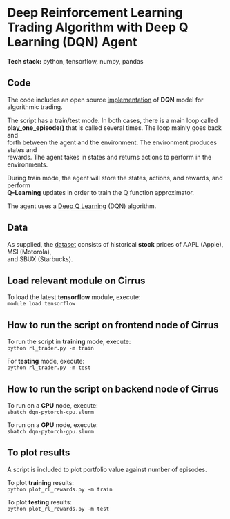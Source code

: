 # Deep Reinforcement Learning Trading Algorithm with Deep Q Learning (DQN) Agent  
**Tech stack:** python, tensorflow, numpy, pandas  


## Code 
The code includes an open source [implementation](https://github.com/lazyprogrammer/machine_learning_examples/tree/master/tf2.0) of **DQN** model for algorithmic trading.  

The script has a train/test mode. In both cases, there is a main loop called    
**play_one_episode()** that is called several times. The loop mainly goes back and  
forth between the agent and the environment. The environment produces states and    
rewards. The agent takes in states and returns actions to perform in the environments.  

During train mode, the agent will store the states, actions, and rewards, and perform  
**Q-Learning** updates in order to train the Q function approximator.  

The agent uses a [Deep Q Learning](https://arxiv.org/pdf/1312.5602.pdf) (DQN) algorithm.  



## Data  
As supplied, the [dataset](https://git.ecdf.ed.ac.uk/msc-22-23/s2134758/-/blob/main/feasibility/models/dqn-tensorflow/aapl_msi_sbux.csv) consists of historical **stock** prices of AAPL (Apple), MSI (Motorola),  
and SBUX (Starbucks).  


## Load relevant module on Cirrus
To load the latest **tensorflow** module, execute:  
`module load tensorflow`


## How to run the script on frontend node of Cirrus  
To run the script in **training** mode, execute:   
`python rl_trader.py -m train`  

For **testing** mode, execute:   
`python rl_trader.py -m test`  


## How to run the script on backend node of Cirrus  
To run on a **CPU** node, execute:  
`sbatch dqn-pytorch-cpu.slurm`

To run on a **GPU** node, execute:  
`sbatch dqn-pytorch-gpu.slurm`


## To plot results  
A script is included to plot portfolio value against number of episodes.  

To plot **training** results:  
`python plot_rl_rewards.py -m train`

To plot **testing** results:  
`python plot_rl_rewards.py -m test`
